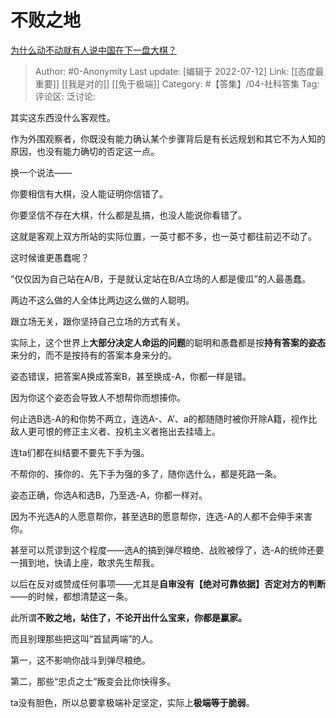 # 不败之地
[为什么动不动就有人说中国在下一盘大棋？](https://www.zhihu.com/question/64743352/answer/2567854702)

> Author: #0-Anonymity
> Last update: [编辑于 2022-07-12]
> Link: [[态度最重要]] [[我是对的]] [[免于极端]]
> Category: #【答集】/04-社科答集
> Tag:
> 评论区:
> 泛讨论:

其实这东西没什么客观性。

作为外围观察者，你既没有能力确认某个步骤背后是有长远规划和其它不为人知的原因，也没有能力确切的否定这一点。

换一个说法——

你要相信有大棋，没人能证明你信错了。

你要坚信不存在大棋，什么都是乱搞，也没人能说你看错了。

这就是客观上双方所站的实际位置，一英寸都不多，也一英寸都往前迈不动了。

这时候谁更愚蠢呢？

“仅仅因为自己站在A/B，于是就认定站在B/A立场的人都是傻瓜”的人最愚蠢。

两边不这么做的人全体比两边这么做的人聪明。

跟立场无关，跟你坚持自己立场的方式有关。

实际上，这个世界上**大部分决定人命运的问题**的聪明和愚蠢都是按**持有答案的姿态**来分的，而不是按持有的答案本身来分的。

姿态错误，把答案A换成答案B，甚至换成-A，你都一样是错。

因为你这个姿态会导致人不想帮你而想揍你。

何止选B选-A的和你势不两立，连选A-、A’、a的都随随时被你开除A籍，视作比敌人更可恨的修正主义者、投机主义者拖出去挂墙上。

连ta们都在纠结要不要先下手为强。

不帮你的、揍你的、先下手为强的多了，随你选什么，都是死路一条。

姿态正确，你选A和选B，乃至选-A，你都一样对。

因为不光选A的人愿意帮你，甚至选B的愿意帮你，连选-A的人都不会伸手来害你。

甚至可以荒谬到这个程度——选A的搞到弹尽粮绝、战败被俘了，选-A的统帅还要一揖到地，快请上座，敢求先生帮我。

以后在反对或赞成任何事项——尤其是**自审没有【绝对可靠依据】否定对方的判断**——的时候，都想清楚这一条。

此所谓**不败之地，站住了，不论开出什么宝来，你都是赢家。**

而且别理那些把这叫“首鼠两端”的人。

第一，这不影响你战斗到弹尽粮绝。

第二，那些“忠贞之士”叛变会比你快得多。

ta没有胆色，所以总要拿极端补足坚定，实际上**极端等于脆弱**。
